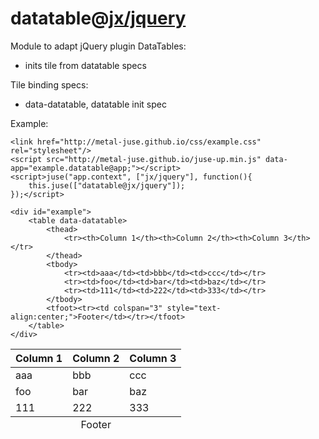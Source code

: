 # datatable@[jx/jquery](../../jx/jquery)

Module to adapt jQuery plugin DataTables:
* inits tile from datatable specs

Tile binding specs:
* data-datatable, datatable init spec

Example:

```
<link href="http://metal-juse.github.io/css/example.css" rel="stylesheet"/>
<script src="http://metal-juse.github.io/juse-up.min.js" data-app="example.datatable@app;"></script>
<script>juse("app.context", ["jx/jquery"], function(){
	this.juse(["datatable@jx/jquery"]);
});</script>

<div id="example">
	<table data-datatable>
		<thead>
			<tr><th>Column 1</th><th>Column 2</th><th>Column 3</th></tr>
		</thead>
		<tbody>
			<tr><td>aaa</td><td>bbb</td><td>ccc</td></tr>
			<tr><td>foo</td><td>bar</td><td>baz</td></tr>
			<tr><td>111</td><td>222</td><td>333</td></tr>
		</tbody>
		<tfoot><tr><td colspan="3" style="text-align:center;">Footer</td></tr></tfoot>
	</table>
</div>
```

<section>
<link href="http://metal-juse.github.io/css/example.css" rel="stylesheet"/>
<script src="http://metal-juse.github.io/juse-up.min.js" data-app="example.datatable@app;"></script>
<script>juse("app.context", ["jx/jquery"], function(){
	this.juse(["datatable@jx/jquery"]);
});</script>

<div id="example">
	<table data-datatable>
		<thead>
			<tr><th>Column 1</th><th>Column 2</th><th>Column 3</th></tr>
		</thead>
		<tbody>
			<tr><td>aaa</td><td>bbb</td><td>ccc</td></tr>
			<tr><td>foo</td><td>bar</td><td>baz</td></tr>
			<tr><td>111</td><td>222</td><td>333</td></tr>
		</tbody>
		<tfoot><tr><td colspan="3" style="text-align:center;">Footer</td></tr></tfoot>
	</table>
</div>
</section>
